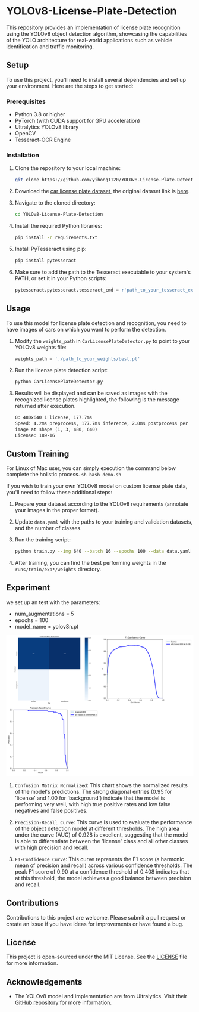 # YOLOv8-License-Plate-Detection

This repository provides an implementation of license plate recognition using the YOLOv8 object detection algorithm, showcasing the capabilities of the YOLO architecture for real-world applications such as vehicle identification and traffic monitoring.

## Setup

To use this project, you'll need to install several dependencies and set up your environment. Here are the steps to get started:

### Prerequisites

- Python 3.8 or higher
- PyTorch (with CUDA support for GPU acceleration)
- Ultralytics YOLOv8 library
- OpenCV
- Tesseract-OCR Engine

### Installation

1. Clone the repository to your local machine:

    ```sh
    git clone https://github.com/yihong1120/YOLOv8-License-Plate-Detection.git
    ```

2. Download the [car license plate dataset](https://1drv.ms/u/s!AiltJg0lR4P-ylzt6zyr3s3tEpij?e=r5E9ja), the  original dataset link is [here](https://www.kaggle.com/datasets/andrewmvd/car-plate-detection?resource=download).

3. Navigate to the cloned directory:

    ```sh
    cd YOLOv8-License-Plate-Detection
    ```

4. Install the required Python libraries:

    ```sh
    pip install -r requirements.txt
    ```

5. Install PyTesseract using pip:

    ```sh
    pip install pytesseract
    ```

6. Make sure to add the path to the Tesseract executable to your system's PATH, or set it in your Python scripts:

    ```python
    pytesseract.pytesseract.tesseract_cmd = r'path_to_your_tesseract_executable'
    ```

## Usage

To use this model for license plate detection and recognition, you need to have images of cars on which you want to perform the detection.

1. Modify the `weights_path` in `CarLicensePlateDetector.py` to point to your YOLOv8 weights file:

    ```python
    weights_path = './path_to_your_weights/best.pt'
    ```

2. Run the license plate detection script:

    ```sh
    python CarLicensePlateDetector.py
    ```

3. Results will be displayed and can be saved as images with the recognized license plates highlighted, the following is the message returned after execution.
    ```
    0: 480x640 1 license, 177.7ms
    Speed: 4.2ms preprocess, 177.7ms inference, 2.0ms postprocess per image at shape (1, 3, 480, 640)
    License: 189-16
    ```

## Custom Training

For Linux of Mac user, you can simply execution the command below complete the holistic process.
    ```sh
    bash demo.sh
    ```

If you wish to train your own YOLOv8 model on custom license plate data, you'll need to follow these additional steps:

1. Prepare your dataset according to the YOLOv8 requirements (annotate your images in the proper format).
2. Update `data.yaml` with the paths to your training and validation datasets, and the number of classes.
3. Run the training script:

    ```sh
    python train.py --img 640 --batch 16 --epochs 100 --data data.yaml --weights yolov8n.pt
    ```

4. After training, you can find the best performing weights in the `runs/train/exp*/weights` directory.

## Experiment

we set up an test with the parameters:
- num_augmentations = 5
- epochs = 100
- model_name = yolov8n.pt

![train_output](./images/train_output.png)

1. `Confusion Matrix Normalized`: This chart shows the normalized results of the model's predictions. The strong diagonal entries (0.95 for 'license' and 1.00 for 'background') indicate that the model is performing very well, with high true positive rates and low false negatives and false positives.

2. `Precision-Recall Curve`: This curve is used to evaluate the performance of the object detection model at different thresholds. The high area under the curve (AUC) of 0.928 is excellent, suggesting that the model is able to differentiate between the 'license' class and all other classes with high precision and recall.

3. `F1-Confidence Curve`: This curve represents the F1 score (a harmonic mean of precision and recall) across various confidence thresholds. The peak F1 score of 0.90 at a confidence threshold of 0.408 indicates that at this threshold, the model achieves a good balance between precision and recall.

## Contributions

Contributions to this project are welcome. Please submit a pull request or create an issue if you have ideas for improvements or have found a bug.

## License

This project is open-sourced under the MIT License. See the [LICENSE](./LICENSE) file for more information.

## Acknowledgements

- The YOLOv8 model and implementation are from Ultralytics. Visit their [GitHub repository](https://github.com/ultralytics/yolov8) for more information.